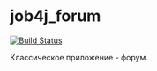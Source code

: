 # job4j_forum
[![Build Status](https://app.travis-ci.com/SlartiBartFast-art/job4j_forum.svg?branch=main)](https://app.travis-ci.com/SlartiBartFast-art/job4j_forum)


 Классическое приложение - форум.
